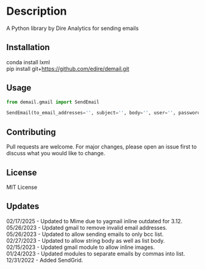 # Description

A Python library by Dire Analytics for sending emails

## Installation

conda install lxml  
pip install git+https://github.com/edire/demail.git

## Usage

```python
from demail.gmail import SendEmail

SendEmail(to_email_addresses='', subject='', body='', user='', password='')
```

## Contributing

Pull requests are welcome. For major changes, please open an issue first to discuss what you would like to change.

## License

MIT License

## Updates

02/17/2025 - Updated to Mime due to yagmail inline outdated for 3.12.<br>
05/26/2023 - Updated gmail to remove invalid email addresses.<br>
05/26/2023 - Updated to allow sending emails to only bcc list.<br>
02/27/2023 - Updated to allow string body as well as list body.<br>
02/15/2023 - Updated gmail module to allow inline images.<br>
01/24/2023 - Updated modules to separate emails by commas into list.<br>
12/31/2022 - Added SendGrid.
